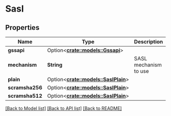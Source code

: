 # Sasl

## Properties

Name | Type | Description | Notes
------------ | ------------- | ------------- | -------------
**gssapi** | Option<[**crate::models::Gssapi**](GSSAPI.md)> |  | [optional]
**mechanism** | **String** | SASL mechanism to use | 
**plain** | Option<[**crate::models::SaslPlain**](SASLPlain.md)> |  | [optional]
**scramsha256** | Option<[**crate::models::SaslPlain**](SASLPlain.md)> |  | [optional]
**scramsha512** | Option<[**crate::models::SaslPlain**](SASLPlain.md)> |  | [optional]

[[Back to Model list]](../README.md#documentation-for-models) [[Back to API list]](../README.md#documentation-for-api-endpoints) [[Back to README]](../README.md)



